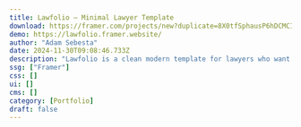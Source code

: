 ```yaml
---
title: Lawfolio — Minimal Lawyer Template
download: https://framer.com/projects/new?duplicate=8X0tfSphausP6hDCMCIV&via=sebadam&duplicateType=siteTemplate
demo: https://lawfolio.framer.website/
author: "Adam Sebesta"
date: 2024-11-30T09:08:46.733Z
description: "Lawfolio is a clean modern template for lawyers who want to stand out."
ssg: ["Framer"]
css: []
ui: []
cms: []
category: [Portfolio]
draft: false
---
```

